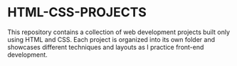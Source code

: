 # HTML-CSS-PROJECTS
This repository contains a collection of web development projects built only using HTML and CSS. Each project is organized into its own folder and showcases different techniques and layouts as I practice front-end development.
